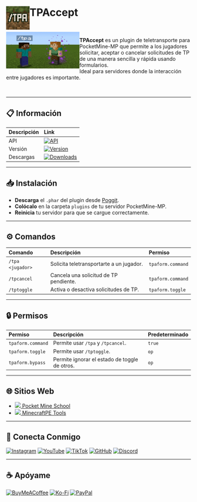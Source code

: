 # <img src="https://github.com/t-starks/TPAccept/blob/main/icon.png" height="64" width="64" align="left"> TPAccept
<br>

<img src="https://github.com/t-starks/TPAccept/blob/main/assets/img/screenshot.png" height="100" width="200" align="left">

**TPAccept** es un plugin de teletransporte para PocketMine-MP que permite a los jugadores solicitar, aceptar o cancelar solicitudes de TP de una manera sencilla y rápida usando formularios.  
Ideal para servidores donde la interacción entre jugadores es importante.  

<br clear="left">

---

## 📋 Información

| Descripción | Link |
|:------------|:-----|
| API         | [![API](https://poggit.pmmp.io/shield.api/TPAccept)](https://poggit.pmmp.io/p/TPAccept) |
| Versión     | [![Version](https://poggit.pmmp.io/shield.state/TPAccept)](https://poggit.pmmp.io/p/TPAccept) |
| Descargas   | [![Downloads](https://poggit.pmmp.io/shield.dl.total/TPAccept)](https://poggit.pmmp.io/p/TPAccept) |

---

## 📥 Instalación

- **Descarga** el `.phar` del plugin desde [Poggit](https://poggit.pmmp.io/p/TPAccept).
- **Colócalo** en la carpeta `plugins` de tu servidor PocketMine-MP.
- **Reinicia** tu servidor para que se cargue correctamente.

---

## ⚙️ Comandos

| Comando | Descripción | Permiso |
|:--------|:------------|:--------|
| `/tpa <jugador>` | Solicita teletransportarte a un jugador. | `tpaform.command` |
| `/tpcancel` | Cancela una solicitud de TP pendiente. | `tpaform.command` |
| `/tptoggle` | Activa o desactiva solicitudes de TP. | `tpaform.toggle` |

---

## 🔒 Permisos

| Permiso | Descripción | Predeterminado |
|:--------|:------------|:---------------|
| `tpaform.command` | Permite usar `/tpa` y `/tpcancel`. | `true` |
| `tpaform.toggle` | Permite usar `/tptoggle`. | `op` |
| `tpaform.bypass` | Permite ignorar el estado de toggle de otros. | `op` |

---

## 🌐 Sitios Web

- [<img src="https://pocketmineschool.netlify.app/favicon.ico" width="20"> Pocket Mine School](https://pocketmineschool.netlify.app/)
- [<img src="https://mcpetools.surge.sh/favicon.ico" width="20"> MinecraftPE Tools](https://mcpetools.surge.sh/)

---

## 🤝 Conecta Conmigo

[![Instagram](https://img.shields.io/badge/Instagram-E4405F?style=for-the-badge&logo=instagram&logoColor=white)](https://www.instagram.com/tstark.dev)
[![YouTube](https://img.shields.io/badge/YouTube-FF0000?style=for-the-badge&logo=youtube&logoColor=white)](https://www.youtube.com/@t-starks)
[![TikTok](https://img.shields.io/badge/TikTok-000000?style=for-the-badge&logo=tiktok&logoColor=white)](https://www.tiktok.com/@tstark.dev)
[![GitHub](https://img.shields.io/badge/GitHub-181717?style=for-the-badge&logo=github&logoColor=white)](https://github.com/t-starks)
[![Discord](https://img.shields.io/badge/Discord-5865F2?style=for-the-badge&logo=discord&logoColor=white)](https://discord.gg/xAPqaG2gza)

---

## ☕ Apóyame

[![BuyMeACoffee](https://img.shields.io/badge/Buy%20Me%20a%20Coffee-ffdd00?style=for-the-badge&logo=buy-me-a-coffee&logoColor=black)](https://buymeacoffee.com/tstark)
[![Ko-Fi](https://img.shields.io/badge/Ko--fi-F16061?style=for-the-badge&logo=ko-fi&logoColor=white)](https://ko-fi.com/tstark)
[![PayPal](https://img.shields.io/badge/PayPal-00457C?style=for-the-badge&logo=paypal&logoColor=white)](https://www.paypal.me/TStarkdev)
